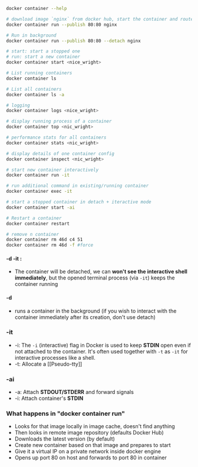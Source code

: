 
```bash
docker container --help

# download image `nginx` from docker hub, start the container and route comming request from host to container 
docker container run --publish 80:80 nginx

# Run in background
docker container run --publish 80:80 --detach nginx

# start: start a stopped one
# run: start a new container 
docker container start <nice_wright>

# List running containers
docker container ls

# List all containers
docker container ls -a

# logging
docker container logs <nice_wright>

# display running process of a container
docker container top <nic_wright>

# performance stats for all containers
docker container stats <nic_wright>

# display details of one container config
docker container inspect <nic_wright>

# start new container interactively
docker container run -it

# run additional command in existing/running container
docker container exec -it

# start a stopped container in detach + iteractive mode
docker container start -ai 

# Restart a container
docker container restart

# remove n container
docker container rm 46d c4 51 
docker container rm 46d -f #force

```


#### -d -it : 
- The container will be detached, we can **won't see the interactive shell immediately**, but the opened terminal process (via `-it`) keeps the container running

#### -d
- runs a container in the background (if you wish to interact with the container immediately after its creation, don't use detach)

### -it
- -i: The `-i` (interactive) flag in Docker is used to keep **STDIN** open even if not attached to the container. It's often used together with `-t` as `-it` for interactive processes like a shell.
- -t: Allocate a [[Pseudo-tty]]
### -ai
- -a: Attach **STDOUT/STDERR** and forward signals
- -i: Attach container's **STDIN**

### What happens in  "docker container run"
- Looks for that image locally in image cache, doesn't find anything
- Then looks in remote image repository (defaults Docker Hub)
- Downloads the latest version (by default)
- Create new container based on that image and prepares to start
- Give it a virtual IP on a private network inside docker engine
- Opens up port 80 on host and forwards to port 80 in container

